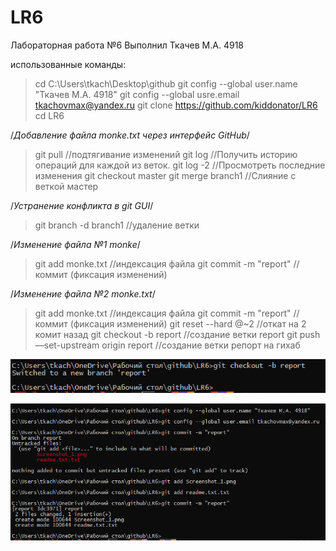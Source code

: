 # LR6
Лабораторная работа №6
Выполнил Ткачев М.А. 4918

использованные команды:
> cd C:\Users\tkach\Desktop\github
> git config --global user.name "Ткачев М.А. 4918"
> git config --global usre.email tkachovmax@yandex.ru
> git clone https://github.com/kiddonator/LR6
> cd LR6

/*Добавление файла monke.txt через интерфейс GitHub*/

> git pull      				//подтягивание изменений
> git log    					//Получить историю операций для каждой из веток. 
> git log -2 					//Просмотреть последние изменения
> git checkout master
> git merge branch1				//Слияние с веткой мастер

/*Устранение конфликта в git GUI*/

> git branch -d branch1 		       //удаление ветки

/*Изменение файла №1 monke*/

> git add monke.txt   	                       //индексация файла
> git commit -m "report"   //коммит (фиксация изменений)

/*Изменение файла №2 monke.txt*/

> git add monke.txt                           //индексация файла
> git commit -m "report"   //коммит (фиксация изменений)
> git reset --hard @~2			       //откат на 2 комит назад
> git checkout -b report 			       //создание ветки report
> git push —set-upstream origin report            //создание ветки репорт на гихаб


![создание и переход на ветку репорт](https://github.com/kiddonator/LR6/blob/report/Screenshot_1.png)

![сохранение скриншотов на ветку репорта](https://github.com/kiddonator/LR6/blob/report/2.png)

  
